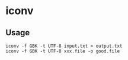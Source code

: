 # iconv

## Usage

    iconv -f GBK -t UTF-8 input.txt > output.txt
    iconv -f GBK -t UTF-8 xxx.file -o good.file
